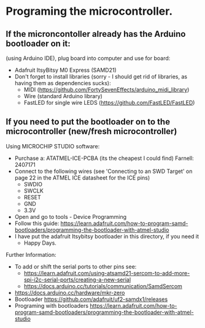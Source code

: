# Programing the microcontroller.

## If the microncontoller already has the Arduino bootloader on it:

(using Arduino IDE), plug board into computer and use for board:
- Adafruit ItsyBitsy M0 Express (SAMD21)
- Don't forget to install libraries (sorry - I should get rid of libraries, as having them as dependencies sucks):
  - MIDI (https://github.com/FortySevenEffects/arduino_midi_library)
  - Wire (standard Arduino library)
  - FastLED for single wire LEDS (https://github.com/FastLED/FastLED)

## If you need to put the bootloader on to the microcontroller (new/fresh microcontroller)

Using MICROCHIP STUDIO software:
- Purchase a: ATATMEL-ICE-PCBA (its the cheapest I could find) Farnell: 2407171
- Connect to the following wires (see 'Connecting to an SWD Target' on page 22 in the ATMEL ICE datasheet for the ICE pins)
  - SWDIO
  - SWCLK
  - RESET
  - GND
  - 3.3V
- Open and go to tools - Device Programming
- Follow this guide: https://learn.adafruit.com/how-to-program-samd-bootloaders/programming-the-bootloader-with-atmel-studio
- I have put the adafruit Itsybitsy bootloader in this directory, if you need it
  - Happy Days.


Further Information:
- To add or shift the serial ports to other pins see:
  - https://learn.adafruit.com/using-atsamd21-sercom-to-add-more-spi-i2c-serial-ports/creating-a-new-serial
  - https://docs.arduino.cc/tutorials/communication/SamdSercom
- https://docs.arduino.cc/hardware/mkr-zero
- Bootloader https://github.com/adafruit/uf2-samdx1/releases
- Programing with bootloaders https://learn.adafruit.com/how-to-program-samd-bootloaders/programming-the-bootloader-with-atmel-studio
